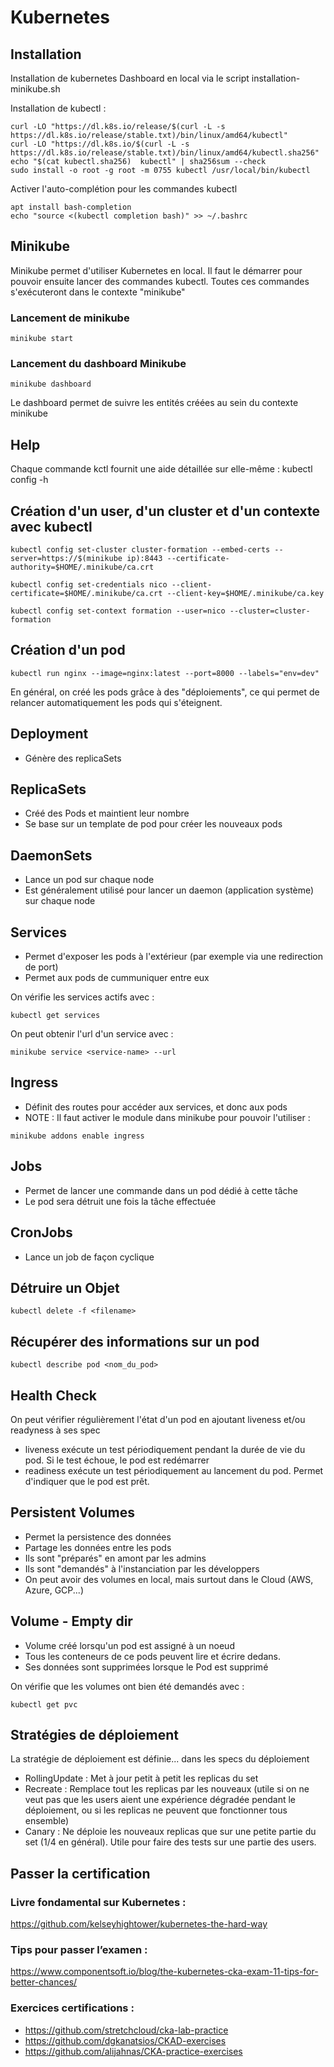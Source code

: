 # Kubernetes

## Installation 

Installation de kubernetes Dashboard en local via le script installation-minikube.sh

Installation de kubectl :
```
curl -LO "https://dl.k8s.io/release/$(curl -L -s https://dl.k8s.io/release/stable.txt)/bin/linux/amd64/kubectl"
curl -LO "https://dl.k8s.io/$(curl -L -s https://dl.k8s.io/release/stable.txt)/bin/linux/amd64/kubectl.sha256"
echo "$(cat kubectl.sha256)  kubectl" | sha256sum --check
sudo install -o root -g root -m 0755 kubectl /usr/local/bin/kubectl
```

Activer l'auto-complétion pour les commandes kubectl

```
apt install bash-completion
echo "source <(kubectl completion bash)" >> ~/.bashrc
```

## Minikube

Minikube permet d'utiliser Kubernetes en local. Il faut le démarrer pour pouvoir ensuite lancer des commandes kubectl.
Toutes ces commandes s'exécuteront dans le contexte "minikube"

### Lancement de minikube

```
minikube start
```

### Lancement du dashboard Minikube

```
minikube dashboard
```

Le dashboard permet de suivre les entités créées au sein du contexte minikube


## Help

Chaque commande kctl fournit une aide détaillée sur elle-même : 
kubectl config -h

## Création d'un user, d'un cluster et d'un contexte avec kubectl

```
kubectl config set-cluster cluster-formation --embed-certs --server=https://$(minikube ip):8443 --certificate-authority=$HOME/.minikube/ca.crt

kubectl config set-credentials nico --client-certificate=$HOME/.minikube/ca.crt --client-key=$HOME/.minikube/ca.key

kubectl config set-context formation --user=nico --cluster=cluster-formation
```

## Création d'un pod

```
kubectl run nginx --image=nginx:latest --port=8000 --labels="env=dev"
```

En général, on créé les pods grâce à des "déploiements", ce qui permet de relancer automatiquement les pods qui s'éteignent.

## Deployment

- Génère des replicaSets

## ReplicaSets

- Créé des Pods et maintient leur nombre
- Se base sur un template de pod pour créer les nouveaux pods

## DaemonSets

- Lance un pod sur chaque node
- Est généralement utilisé pour lancer un daemon (application système) sur chaque node

## Services

- Permet d'exposer les pods à l'extérieur (par exemple via une redirection de port)
- Permet aux pods de cummuniquer entre eux

On vérifie les services actifs avec :
```
kubectl get services
```

On peut obtenir l'url d'un service avec :
```
minikube service <service-name> --url
```


## Ingress

- Définit des routes pour accéder aux services, et donc aux pods
- NOTE : Il faut activer le module dans minikube pour pouvoir l'utiliser :
```
minikube addons enable ingress
```

## Jobs

- Permet de lancer une commande dans un pod dédié à cette tâche
- Le pod sera détruit une fois la tâche effectuée

## CronJobs

- Lance un job de façon cyclique

## Détruire un Objet

```
kubectl delete -f <filename>
```

## Récupérer des informations sur un pod

```
kubectl describe pod <nom_du_pod>
```

## Health Check

On peut vérifier régulièrement l'état d'un pod en ajoutant liveness et/ou readyness à ses spec
- liveness exécute un test périodiquement pendant la durée de vie du pod. Si le test échoue, le pod est redémarrer
- readiness exécute un test périodiquement au lancement du pod. Permet d'indiquer que le pod est prêt.

## Persistent Volumes

- Permet la persistence des données
- Partage les données entre les pods
- Ils sont "préparés" en amont par les admins
- Ils sont "demandés" à l'instanciation par les développers
- On peut avoir des volumes en local, mais surtout dans le Cloud (AWS, Azure, GCP...)

## Volume - Empty dir

- Volume créé lorsqu'un pod est assigné à un noeud
- Tous les conteneurs de ce pods peuvent lire et écrire dedans.
- Ses données sont supprimées lorsque le Pod est supprimé

On vérifie que les volumes ont bien été demandés avec :
```
kubectl get pvc
```

## Stratégies de déploiement


La stratégie de déploiement est définie... dans les specs du déploiement

- RollingUpdate : Met à jour petit à petit les replicas du set
- Recreate : Remplace tout les replicas par les nouveaux (utile si on ne veut pas que les users aient une expérience dégradée pendant le déploiement, ou si les replicas ne peuvent que fonctionner tous ensemble)
- Canary : Ne déploie les nouveaux replicas que sur une petite partie du set (1/4 en général). Utile pour faire des tests sur une partie des users.

## Passer la certification

### Livre fondamental sur Kubernetes :
https://github.com/kelseyhightower/kubernetes-the-hard-way

### Tips pour passer l’examen :
https://www.componentsoft.io/blog/the-kubernetes-cka-exam-11-tips-for-better-chances/

### Exercices certifications :
- https://github.com/stretchcloud/cka-lab-practice
- https://github.com/dgkanatsios/CKAD-exercises
- https://github.com/alijahnas/CKA-practice-exercises




















